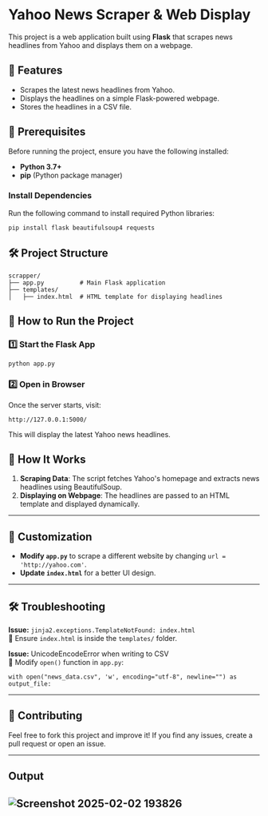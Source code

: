 # Yahoo News Scraper & Web Display

This project is a web application built using **Flask** that scrapes news headlines from Yahoo and displays them on a webpage.

## 🚀 Features
- Scrapes the latest news headlines from Yahoo.
- Displays the headlines on a simple Flask-powered webpage.
- Stores the headlines in a CSV file.


## 📌 Prerequisites
Before running the project, ensure you have the following installed:

- **Python 3.7+**
- **pip** (Python package manager)

### Install Dependencies
Run the following command to install required Python libraries:

```
pip install flask beautifulsoup4 requests
```

## 🛠️ Project Structure
```
scrapper/
├── app.py          # Main Flask application
├── templates/
│   ├── index.html  # HTML template for displaying headlines

```



## 🔧 How to Run the Project

### 1️⃣ Start the Flask App
```
python app.py
```

### 2️⃣ Open in Browser
Once the server starts, visit:
```
http://127.0.0.1:5000/
```
This will display the latest Yahoo news headlines.



## 🔄 How It Works
1. **Scraping Data**: The script fetches Yahoo's homepage and extracts news headlines using BeautifulSoup.
2. **Displaying on Webpage**: The headlines are passed to an HTML template and displayed dynamically.

---

## 📝 Customization
- **Modify `app.py`** to scrape a different website by changing `url = 'http://yahoo.com'`.
- **Update `index.html`** for a better UI design.

---

## 🛠️ Troubleshooting
**Issue:** `jinja2.exceptions.TemplateNotFound: index.html`  
🔹 Ensure `index.html` is inside the `templates/` folder.

**Issue:** UnicodeEncodeError when writing to CSV  
🔹 Modify `open()` function in `app.py`:
```
with open("news_data.csv", 'w', encoding="utf-8", newline="") as output_file:
```

---

## 🤝 Contributing
Feel free to fork this project and improve it! If you find any issues, create a pull request or open an issue.

---
## Output 
![Screenshot 2025-02-02 193826](https://github.com/user-attachments/assets/0e7154da-893e-44c6-9436-717cf5b0ed59)
---
